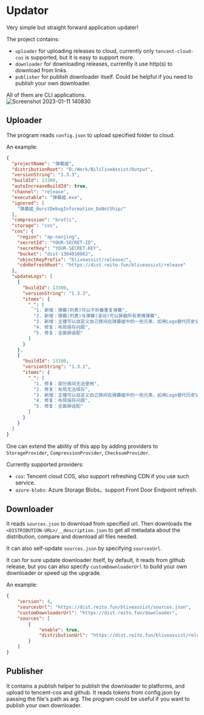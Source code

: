 # Updator
Very simple but straight forward application updater!

The project contains:
- `uploader` for uploading releases to cloud, currently only `tencent-cloud-cos` is supported, but it is easy to support more.
- `downloader` for downloading releases, currently it use http(s) to download from links.
- `publisher` for publish downloader itself. Could be helpful if you need to publish your own downloader.

All of them are CLI applications.  
![Screenshot 2023-01-11 140830](https://user-images.githubusercontent.com/29846655/211730508-fb8ac360-2de6-401e-a5ff-489608ef8663.png)

## Uploader
The program reads `config.json` to upload specified folder to cloud.

An example:
```json
{
  "projectName": "弹幕姬",
  "distributionRoot": "D:/Work/BililiveAssist/Output",
  "versionString": "1.3.3",
  "buildId": 13300,
  "autoIncreaseBuildId": true,
  "channel": "release",
  "executable": "弹幕姬.exe",
  "ignored": [
    "弹幕姬_BurstDebugInformation_DoNotShip/" 
  ],
  "compression": "brotli",
  "storage": "cos",
  "cos": {
    "region": "ap-nanjing",
    "secretId": "YOUR-SECRET-ID",
    "secretKey": "YOUR-SECRET-KEY",
    "bucket": "dist-1304010062",
    "objectKeyPrefix": "bliveassist/release/",
    "cdnRefreshRoot": "https://dist.reito.fun/bliveassist/release"
  },
  "updateLogs": [
    {
      "buildId": 13300,
      "versionString": "1.3.3",
      "items": {
        "_": [
          "1. 新增：弹幕(列表)可以不折叠重复弹幕",
          "2. 新增：弹幕(列表)与弹幕(滚动)可以屏蔽所有表情弹幕",
          "3. 新增：主播可以自定义自己房间在弹幕姬中的一些元素，如用Logo替代历史记录中的文字",
          "4. 修复：布局保存问题",
          "5. 修复：全面屏适配"
        ]
      }
    }, 
    {
      "buildId": 13100,
      "versionString": "1.3.1",
      "items": {
        "_": [
          "1. 修复：部分房间无法使用",
          "2. 修复：布局无法保存",
          "3. 新增：主播可以自定义自己房间在弹幕姬中的一些元素，如用Logo替代历史记录中的文字",
          "4. 修复：布局保存问题",
          "5. 修复：全面屏适配"
        ]
      }
    } 
  ]
}
```

One can extend the ability of this app by adding providers to `StorageProvider`, `CompressionProvider`, `ChecksumProvider`.

Currently supported providers:
- `cos`: Tencent cloud COS, also support refreshing CDN if you use such service.
- `azure-blobs`: Azure Storage Blobs，support Front Door Endpoint refresh.

## Downloader
It reads `sources.json` to download from specified url. Then downloads the `<DISTRIBUTION-URL>/__description.json` to get all metadata about the distribution, compare and download all files needed.

It can also self-update `sources.json` by specifying `sourcesUrl`.

It can for sure update downloader itself, by default, it reads from github release, but you can also specify `customDownloaderUrl` to build your own downloader or speed up the upgrade.

An example:
```json
{
    "version": 4, 
    "sourcesUrl": "https://dist.reito.fun/bliveassist/sources.json",
    "customDownloaderUrl": "https://dist.reito.fun/downloader",
    "sources": [
        {
            "enable": true,
            "distributionUrl": "https://dist.reito.fun/bliveassist/release"
        }
    ]
}
```
## Publisher
It contains a publish helper to publish the downloader to platforms, and upload to tencent-cos and github. It reads tokens from config.json by passing the file's path as arg. The program could be useful if you want to publish your own downloader.
